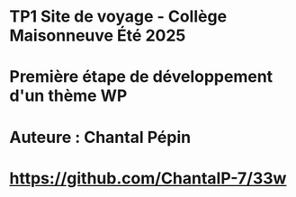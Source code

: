 # TP1 Site de voyage - Collège Maisonneuve Été 2025

# Première étape de développement d'un thème WP

# Auteure : Chantal Pépin

# https://github.com/ChantalP-7/33w
